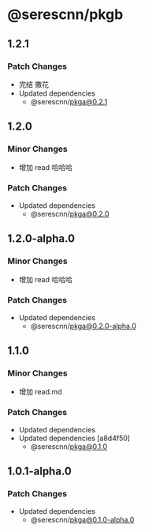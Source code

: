 # @serescnn/pkgb

## 1.2.1

### Patch Changes

- 完结 撒花
- Updated dependencies
  - @serescnn/pkga@0.2.1

## 1.2.0

### Minor Changes

- 增加 read 哈哈哈

### Patch Changes

- Updated dependencies
  - @serescnn/pkga@0.2.0

## 1.2.0-alpha.0

### Minor Changes

- 增加 read 哈哈哈

### Patch Changes

- Updated dependencies
  - @serescnn/pkga@0.2.0-alpha.0

## 1.1.0

### Minor Changes

- 增加 read.md

### Patch Changes

- Updated dependencies
- Updated dependencies [a8d4f50]
  - @serescnn/pkga@0.1.0

## 1.0.1-alpha.0

### Patch Changes

- Updated dependencies
  - @serescnn/pkga@0.1.0-alpha.0
